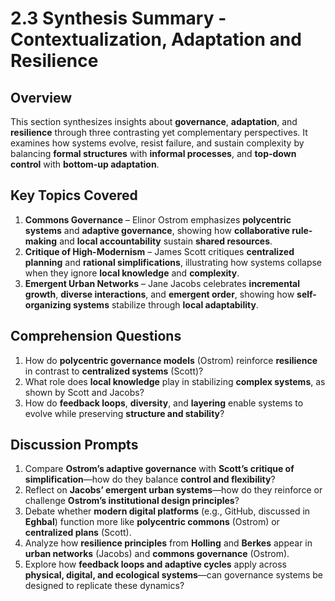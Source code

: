 # 2.3 Synthesis Summary - Contextualization, Adaptation and Resilience

## Overview
This section synthesizes insights about **governance**, **adaptation**, and **resilience** through three contrasting yet complementary perspectives. It examines how systems evolve, resist failure, and sustain complexity by balancing **formal structures** with **informal processes**, and **top-down control** with **bottom-up adaptation**.

## Key Topics Covered
1. **Commons Governance** – Elinor Ostrom emphasizes **polycentric systems** and **adaptive governance**, showing how **collaborative rule-making** and **local accountability** sustain **shared resources**.  
2. **Critique of High-Modernism** – James Scott critiques **centralized planning** and **rational simplifications**, illustrating how systems collapse when they ignore **local knowledge** and **complexity**.  
3. **Emergent Urban Networks** – Jane Jacobs celebrates **incremental growth**, **diverse interactions**, and **emergent order**, showing how **self-organizing systems** stabilize through **local adaptability**.

## Comprehension Questions
1. How do **polycentric governance models** (Ostrom) reinforce **resilience** in contrast to **centralized systems** (Scott)?  
2. What role does **local knowledge** play in stabilizing **complex systems**, as shown by Scott and Jacobs?  
3. How do **feedback loops**, **diversity**, and **layering** enable systems to evolve while preserving **structure and stability**?  

## Discussion Prompts
1. Compare **Ostrom’s adaptive governance** with **Scott’s critique of simplification**—how do they balance **control and flexibility**?  
2. Reflect on **Jacobs’ emergent urban systems**—how do they reinforce or challenge **Ostrom’s institutional design principles**?  
3. Debate whether **modern digital platforms** (e.g., GitHub, discussed in **Eghbal**) function more like **polycentric commons** (Ostrom) or **centralized plans** (Scott).  
4. Analyze how **resilience principles** from **Holling** and **Berkes** appear in **urban networks** (Jacobs) and **commons governance** (Ostrom).  
5. Explore how **feedback loops and adaptive cycles** apply across **physical, digital, and ecological systems**—can governance systems be designed to replicate these dynamics?  

